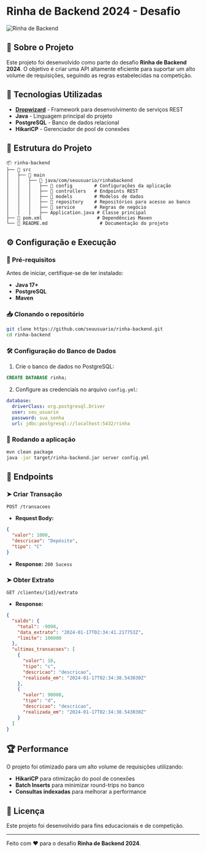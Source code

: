 # Rinha de Backend 2024 - Desafio

![Rinha de Backend](https://github.com/zanfranceschi/rinha-de-backend-2024-q1/raw/main/misc/arte.jpg)

## 📌 Sobre o Projeto
Este projeto foi desenvolvido como parte do desafio **Rinha de Backend 2024**. O objetivo é criar uma API altamente eficiente para suportar um alto volume de requisições, seguindo as regras estabelecidas na competição.

## 🚀 Tecnologias Utilizadas
- **[Dropwizard](https://www.dropwizard.io/)** - Framework para desenvolvimento de serviços REST
- **Java** - Linguagem principal do projeto
- **PostgreSQL** - Banco de dados relacional
- **HikariCP** - Gerenciador de pool de conexões

## 📂 Estrutura do Projeto
```
📦 rinha-backend
├── 📁 src
│   ├── 📁 main
│   │   ├── 📁 java/com/seuusuario/rinhabackend
│   │   │   ├── 📁 config        # Configurações da aplicação
│   │   │   ├── 📁 controllers   # Endpoints REST
│   │   │   ├── 📁 models        # Modelos de dados
│   │   │   ├── 📁 repository    # Repositórios para acesso ao banco
│   │   │   ├── 📁 service       # Regras de negócio
│   │   │   ├── Application.java # Classe principal
├── 📄 pom.xml                    # Dependências Maven
└── 📄 README.md                   # Documentação do projeto
```

## ⚙️ Configuração e Execução
### 📌 Pré-requisitos
Antes de iniciar, certifique-se de ter instalado:
- **Java 17+**
- **PostgreSQL**
- **Maven**

### 📥 Clonando o repositório
```bash
git clone https://github.com/seuusuario/rinha-backend.git
cd rinha-backend
```

### 🛠 Configuração do Banco de Dados
1. Crie o banco de dados no PostgreSQL:
```sql
CREATE DATABASE rinha;
```
2. Configure as credenciais no arquivo `config.yml`:
```yaml
database:
  driverClass: org.postgresql.Driver
  user: seu_usuario
  password: sua_senha
  url: jdbc:postgresql://localhost:5432/rinha
```

### 🚀 Rodando a aplicação
```bash
mvn clean package
java -jar target/rinha-backend.jar server config.yml
```

## 📌 Endpoints
### ➤ Criar Transação
```http
POST /transacoes
```
- **Request Body:**
```json
{
  "valor": 1000,
  "descricao": "Depósito",
  "tipo": "C"
}
```
- **Response:** `200 Sucess`

### ➤ Obter Extrato
```http
GET /clientes/{id}/extrato
```
- **Response:**
```json
{
  "saldo": {
    "total": -9098,
    "data_extrato": "2024-01-17T02:34:41.217753Z",
    "limite": 100000
  },
  "ultimas_transacoes": [
    {
      "valor": 10,
      "tipo": "c",
      "descricao": "descricao",
      "realizada_em": "2024-01-17T02:34:38.543030Z"
    },
    {
      "valor": 90000,
      "tipo": "d",
      "descricao": "descricao",
      "realizada_em": "2024-01-17T02:34:38.543030Z"
    }
  ]
}
```

## 🏆 Performance
O projeto foi otimizado para um alto volume de requisições utilizando:
- **HikariCP** para otimização do pool de conexões
- **Batch Inserts** para minimizar round-trips no banco
- **Consultas indexadas** para melhorar a performance

## 📜 Licença
Este projeto foi desenvolvido para fins educacionais e de competição.

---
Feito com ❤️ para o desafio **Rinha de Backend 2024**.

